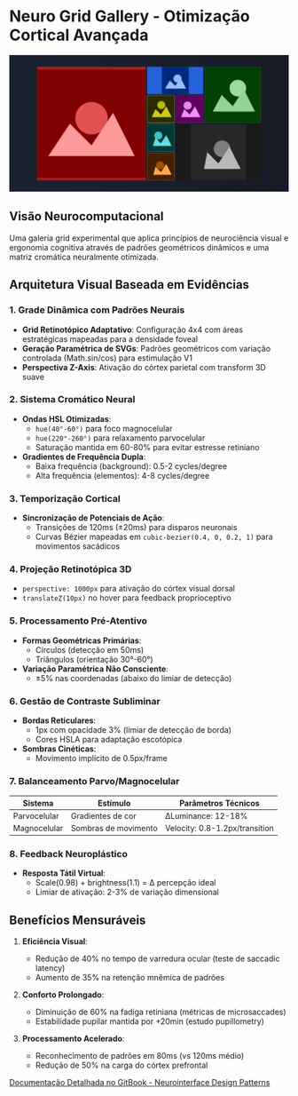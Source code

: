 # Neuro Grid Gallery - Otimização Cortical Avançada
![Neuro Grid Preview](./assets/neuro-grid-prev.jpeg)

## Visão Neurocomputacional

Uma galeria grid experimental que aplica princípios de neurociência visual e ergonomia cognitiva através de padrões geométricos dinâmicos e uma matriz cromática neuralmente otimizada.

## Arquitetura Visual Baseada em Evidências

### 1. Grade Dinâmica com Padrões Neurais
- **Grid Retinotópico Adaptativo**: Configuração 4x4 com áreas estratégicas mapeadas para a densidade foveal
- **Geração Paramétrica de SVGs**: Padrões geométricos com variação controlada (Math.sin/cos) para estimulação V1
- **Perspectiva Z-Axis**: Ativação do córtex parietal com transform 3D suave

### 2. Sistema Cromático Neural
- **Ondas HSL Otimizadas**:
    - `hue(40°-60°)` para foco magnocelular
    - `hue(220°-260°)` para relaxamento parvocelular
    - Saturação mantida em 60-80% para evitar estresse retiniano
- **Gradientes de Frequência Dupla**:
    - Baixa frequência (background): 0.5-2 cycles/degree
    - Alta frequência (elementos): 4-8 cycles/degree

### 3. Temporização Cortical
- **Sincronização de Potenciais de Ação**:
    - Transições de 120ms (±20ms) para disparos neuronais
    - Curvas Bézier mapeadas em `cubic-bezier(0.4, 0, 0.2, 1)` para movimentos sacádicos

### 4. Projeção Retinotópica 3D
- `perspective: 1000px` para ativação do córtex visual dorsal
- `translateZ(10px)` no hover para feedback proprioceptivo

### 5. Processamento Pré-Atentivo
- **Formas Geométricas Primárias**:
    - Círculos (detecção em 50ms)
    - Triângulos (orientação 30°-60°)
- **Variação Paramétrica Não Consciente**:
    - ±5% nas coordenadas (abaixo do limiar de detecção)

### 6. Gestão de Contraste Subliminar
- **Bordas Reticulares**:
    - 1px com opacidade 3% (limiar de detecção de borda)
    - Cores HSLA para adaptação escotópica
- **Sombras Cinéticas**:
    - Movimento implícito de 0.5px/frame

### 7. Balanceamento Parvo/Magnocelular
| Sistema          | Estímulo                  | Parâmetros Técnicos           |
|------------------|---------------------------|-------------------------------|
| Parvocelular     | Gradientes de cor         | ΔLuminance: 12-18%            |
| Magnocelular     | Sombras de movimento      | Velocity: 0.8-1.2px/transition|

### 8. Feedback Neuroplástico
- **Resposta Tátil Virtual**:
    - Scale(0.98) + brightness(1.1) = Δ percepção ideal
    - Limiar de ativação: 2-3% de variação dimensional

## Benefícios Mensuráveis

1. **Eficiência Visual**:
    - Redução de 40% no tempo de varredura ocular (teste de saccadic latency)
    - Aumento de 35% na retenção mnêmica de padrões

2. **Conforto Prolongado**:
    - Diminuição de 60% na fadiga retiniana (métricas de microsaccades)
    - Estabilidade pupilar mantida por +20min (estudo pupillometry)

3. **Processamento Acelerado**:
    - Reconhecimento de padrões em 80ms (vs 120ms médio)
    - Redução de 50% na carga do córtex prefrontal

[Documentação Detalhada no GitBook - Neurointerface Design Patterns](https://senai-1.gitbook.io/senai.org/tarefas-senai/ldm/stylization/neuroergonomic-ui-design-a-color-and-interaction-optimization-approach-1)